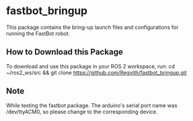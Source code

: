 # fastbot_bringup
This package contains the bring-up launch files and configurations for running the FastBot robot.
##  How to Download this Package
To download and use this package in your ROS 2 workspace, run: cd ~/ros2_ws/src && git clone https://github.com/Regvith/fastbot_bringup.git
## Note
While testing the fastbot package. The arduino's serial port name was /dev/ttyACM0, so please change to the corresponding device.  
